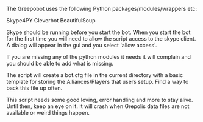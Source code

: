 The Greepobot uses the following Python packages/modules/wrappers etc:

Skype4PY
Cleverbot
BeautifulSoup


Skype should be running before you start the bot.  When you start the bot for the first time you will need to allow the script access to the skype client.
A dialog will appear in the gui and you select 'allow access'.

If you are missing any of the python modules it needs it will complain and you should be able to add what is missing.

The script will create a bot.cfg file in the current directory with a basic template for storing the Alliances/Players that users setup.  Find a way to back this file up often.

This script needs some good loving, error handling and more to stay alive. Until then, keep an eye on it.  It will crash when Grepolis data files are not available or weird things happen.


